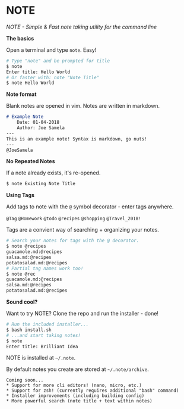 # NOTE

*NOTE - Simple & Fast note taking utility for the command line*

**The basics**

Open a terminal and type `note`. Easy!
```bash
# Type "note" and be prompted for title
$ note
Enter title: Hello World
# Or faster with: note "Note Title"
$ note Hello World
```
**Note format**

Blank notes are opened in vim. Notes are written in markdown.
```markdown
# Example Note                                   
    Date: 01-04-2018                                               
    Author: Joe Samela                                        
---
This is an example note! Syntax is markdown, go nuts!
---
@JoeSamela
```

**No Repeated Notes**

If a note already exists, it's re-opened.
```bash
$ note Existing Note Title
```

**Using Tags**

Add tags to note with the `@` symbol decorator - enter tags anywhere.

`@Tag` `@Homework` `@todo` `@recipes` `@shopping` `@Travel_2018!`

Tags are a convient way of searching + organizing your notes. 
```bash
# Search your notes for tags with the @ decorator.
$ note @recipes
guacamole.md:@recipes
salsa.md:@recipes
potatosalad.md:@recipes
# Partial tag names work too!
$ note @rec
guacamole.md:@recipes
salsa.md:@recipes
potatosalad.md:@recipes
```

**Sound cool?**

Want to try NOTE? Clone the repo and run the installer - done!
```bash
# Run the included installer...
$ bash install.sh
# ...and start taking notes!
$ note
Enter title: Brilliant Idea
```
NOTE is installed at `~/.note`.

By default notes you create are stored at `~/.note/archive`.

    Coming soon...
    * Support for more cli editors! (nano, micro, etc.)
    * Support for zsh! (currently requires additional "bash" command)
    * Installer improvements (including building config)
    * More powerful search (note title + text within notes)
